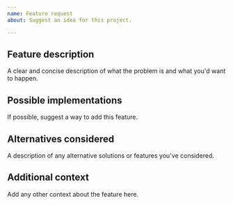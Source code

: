 ```yaml
---
name: Feature request
about: Suggest an idea for this project.

---
```


## Feature description
A clear and concise description of what the problem is and what you'd want to happen.

## Possible implementations
If possible, suggest a way to add this feature.

## Alternatives considered
A description of any alternative solutions or features you've considered.

## Additional context
Add any other context about the feature here.
